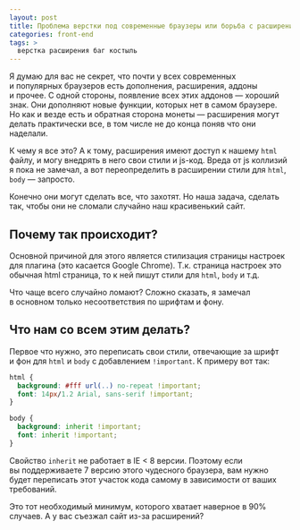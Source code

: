 ```yaml
---
layout: post
title: Проблема верстки под современные браузеры или борьба с расширениями
categories: front-end
tags: >
  верстка расширения баг костыль
---
```


Я думаю для вас не секрет, что почти у всех современных и популярных браузеров есть дополнения, расширения, аддоны и прочее. С одной стороны, появление всех этих аддонов — хороший знак. Они дополняют новые функции, которых нет в самом браузере. Но как и везде есть и обратная сторона монеты — расширения могут делать практически все, в том числе не до конца поняв что они наделали.

К чему я все это? А к тому, расширения имеют доступ к нашему `html` файлу, и могу внедрять в него свои стили и js-код. Вреда от js коллизий я пока не замечал, а вот переопределить в расширении стили для `html`, `body` — запросто.

Конечно они могут сделать все, что захотят. Но наша задача, сделать так, чтобы они не сломали случайно наш красивенький сайт.

## Почему так происходит?

Основной причиной для этого является стилизация страницы настроек для плагина (это касается Google Chrome). Т.к. страница настроек это обычная html страница, то к ней пишут стили для `html`, `body` и т.д.

Что чаще всего случайно ломают? Сложно сказать, я замечал в основном только несоответствия по шрифтам и фону.

## Что нам со всем этим делать?

Первое что нужно, это переписать свои стили, отвечающие за шрифт и фон для `html` и `body` с добавлением `!important`. К примеру вот так:

~~~css
html {
  background: #fff url(..) no-repeat !important;
  font: 14px/1.2 Arial, sans-serif !important;
}

body {
  background: inherit !important;
  font: inherit !important;
}
~~~

Свойство `inherit` не работает в IE < 8 версии. Поэтому если вы поддерживаете 7 версию этого чудесного браузера, вам нужно будет переписать этот участок кода самому в зависимости от ваших требований.

Это тот необходимый минимум, которого хватает наверное в 90% случаев. А у вас съезжал сайт из-за расширений?
